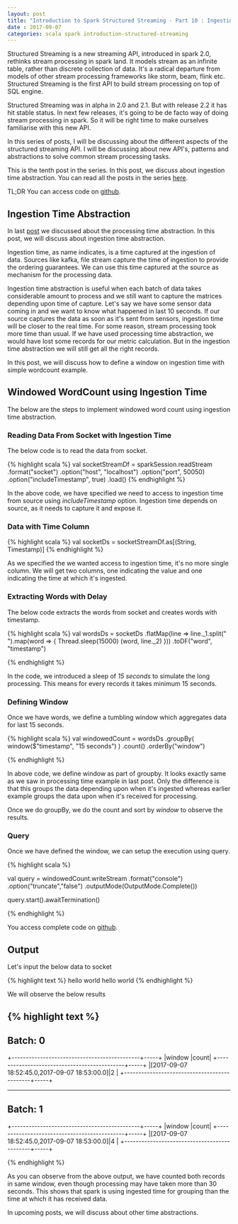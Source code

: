 ```yaml
---
layout: post
title: "Introduction to Spark Structured Streaming - Part 10 : Ingestion Time"
date : 2017-09-07
categories: scala spark introduction-structured-streaming
---
```

Structured Streaming is a new streaming API, introduced in spark 2.0, rethinks stream processing in spark land. It models stream
as an infinite table, rather than discrete collection of data. It's a radical departure from models of other stream processing frameworks like
storm, beam, flink etc. Structured Streaming is the first API to build stream processing on top of SQL engine.

Structured Streaming was in alpha in 2.0 and 2.1. But with release 2.2 it has hit stable status. In next few releases,
it's going to be de facto way of doing stream processing in spark. So it will be right time to make ourselves familiarise
with this new API.

In this series of posts, I will be discussing about the different aspects of the structured streaming API. I will be discussing about
new API's, patterns and abstractions to solve common stream processing tasks. 

This is the tenth post in the series. In this post, we discuss about ingestion time abstraction. You 
can read all the posts in the series [here](/categories/introduction-structured-streaming).

TL;DR You can access code on [github](https://github.com/phatak-dev/spark2.0-examples/tree/master/src/main/scala/com/madhukaraphatak/examples/sparktwo/streaming).

## Ingestion Time Abstraction

In last [post](/introduction-to-spark-structured-streaming-part-9/) we discussed about the processing time abstraction. In this post, we will discuss about ingestion time abstraction.

Ingestion time, as name indicates, is a time captured at the ingestion of data. Sources like kafka, file stream capture the time of ingestion to provide the ordering guarantees. We can use this time captured at the source as mechanism for the processing data. 

Ingestion time abstraction is useful when each batch of data takes considerable amount to process and we still want to capture the matrices depending upon time of capture. Let's say we have some sensor data coming in and we want to know what happened in last 10 seconds. If our source captures the data as soon as it's sent from sensors, ingestion time will be closer to the real time. For some reason, stream processing took more time than usual. If we have used processing time abstraction, we would have lost some records for our metric calculation. But in the ingestion time abstraction we will still get all the right records.

In this post, we will discuss how to define a window on ingestion time with simple wordcount example.

## Windowed WordCount using Ingestion Time

The below are the steps to implement windowed word count using ingestion time abstraction.

### Reading Data From Socket with Ingestion Time

The below code is to read the data from socket.

{% highlight scala %}
val socketStreamDf = sparkSession.readStream
  .format("socket")
  .option("host", "localhost")
  .option("port", 50050)
  .option("includeTimestamp", true)
  .load()
{% endhighlight %}

In the above code, we have specified we need to access to ingestion time from source using *includeTimestamp* option. Ingestion time depends on source, as it needs to capture it and expose it.

### Data with Time Column

{% highlight scala %}
val socketDs = socketStreamDf.as[(String, Timestamp)]
{% endhighlight %}

As we specified the we wanted access to ingestion time, it's no more single column. We will get two columns, one indicating the value and one indicating the time at which it's ingested.

### Extracting Words with Delay

The below code extracts the words from socket and creates words with timestamp.

{% highlight scala %}
val wordsDs = socketDs
  .flatMap(line => line._1.split(" ").map(word => {
     Thread.sleep(15000)
    (word, line._2)
  }))
  .toDF("word", "timestamp")

{% endhighlight %}

In the code, we introduced a sleep of *15 seconds* to simulate the long processing. This means for every records it takes minimum 15 seconds.

### Defining Window

Once we have words, we define a tumbling window which aggregates data for last 15 seconds.

{% highlight scala %}
val windowedCount = wordsDs
  .groupBy(
    window($"timestamp", "15 seconds")
  )
  .count()
  .orderBy("window")

{% endhighlight %}

In above code, we define window as part of groupby. It looks exactly same as we saw in processing time example in last post. Only the difference is that this groups the data depending upon when it's ingested whereas earlier example groups the data upon when it's received for processing.

Once we do groupBy, we do the count and sort by *window* to observe the results.

### Query

Once we have defined the window, we can setup the execution using query.

{% highlight scala %}

val query =
  windowedCount.writeStream
    .format("console")
    .option("truncate","false")
    .outputMode(OutputMode.Complete())

query.start().awaitTermination()
 
{% endhighlight %}


You access complete code on [github](https://github.com/phatak-dev/spark2.0-examples/blob/master/src/main/scala/com/madhukaraphatak/examples/sparktwo/streaming/IngestionTimeWindow.scala).

## Output

Let's input the below data to socket

{% highlight text %}
hello world
hello world
{% endhighlight %}

We will observe the below results

{% highlight text %}
-------------------------------------------
Batch: 0
-------------------------------------------
+---------------------------------------------+-----+
|window                                       |count|
+---------------------------------------------+-----+
|[2017-09-07 18:52:45.0,2017-09-07 18:53:00.0]|2    |
+---------------------------------------------+-----+

-------------------------------------------
Batch: 1
-------------------------------------------
+---------------------------------------------+-----+
|window                                       |count|
+---------------------------------------------+-----+
|[2017-09-07 18:52:45.0,2017-09-07 18:53:00.0]|4    |
+---------------------------------------------+-----+

{% endhighlight %}

As you can observe from the above output, we have counted both records in same window, even though processing may have taken more than 30 seconds. This shows that spark is using ingested time for grouping than the time at which it has received data.

In upcoming posts, we will discuss about other time abstractions.
